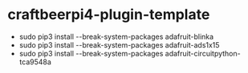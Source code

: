 # craftbeerpi4-plugin-template


- sudo pip3 install --break-system-packages adafruit-blinka
- sudo pip3 install --break-system-packages adafruit-ads1x15
- sudo pip3 install --break-system-packages adafruit-circuitpython-tca9548a
